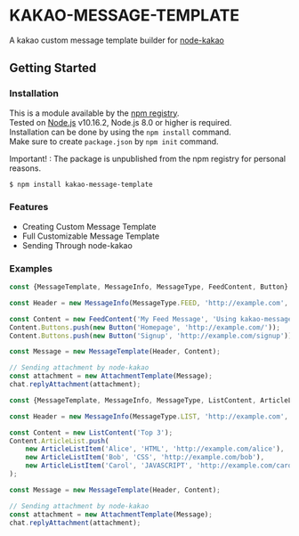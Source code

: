 # KAKAO-MESSAGE-TEMPLATE
A kakao custom message template builder for [node-kakao](https://github.com/storycraft/node-kakao)

## Getting Started

### Installation
This is a module available by the [npm registry](https://npmjs.com).  
Tested on [Node.js](https://nodejs.org/en/) v10.16.2, Node.js 8.0 or higher is required.  
Installation can be done by using the ```npm install``` command.  
Make sure to create ```package.json``` by ```npm init``` command.

Important! : The package is unpublished from the npm registry for personal reasons.

```bash
$ npm install kakao-message-template
```

### Features
* Creating Custom Message Template
* Full Customizable Message Template
* Sending Through node-kakao

### Examples
```js
const {MessageTemplate, MessageInfo, MessageType, FeedContent, Button} = require('kakao-message-template');

const Header = new MessageInfo(MessageType.FEED, 'http://example.com', 'App Name', 'http://example.com/icon.png');

const Content = new FeedContent('My Feed Message', 'Using kakao-message-template', 'https://example.com/mypage');
Content.Buttons.push(new Button('Homepage', 'http://example.com/'));
Content.Buttons.push(new Button('Signup', 'http://example.com/signup'));

const Message = new MessageTemplate(Header, Content);

// Sending attachment by node-kakao
const attachment = new AttachmentTemplate(Message);
chat.replyAttachment(attachment);
```
```js
const {MessageTemplate, MessageInfo, MessageType, ListContent, ArticleListItem} = require('kakao-message-template');

const Header = new MessageInfo(MessageType.LIST, 'http://example.com', 'App Name', 'http://example.com/icon.png');

const Content = new ListContent('Top 3');
Content.ArticleList.push(
    new ArticleListItem('Alice', 'HTML', 'http://example.com/alice'),
    new ArticleListItem('Bob', 'CSS', 'http://example.com/bob'),
    new ArticleListItem('Carol', 'JAVASCRIPT', 'http://example.com/carol')
);

const Message = new MessageTemplate(Header, Content);

// Sending attachment by node-kakao
const attachment = new AttachmentTemplate(Message);
chat.replyAttachment(attachment);
```